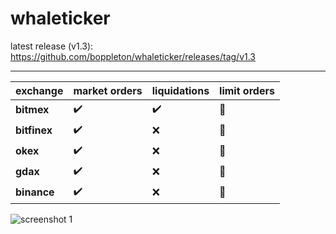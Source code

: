 <h1>whaleticker</h1>

latest release (v1.3): https://github.com/boppleton/whaleticker/releases/tag/v1.3


- - - -


exchange | market orders | liquidations | limit orders
-------- | ----------- | ------ | -------
**bitmex** | :heavy_check_mark: | :heavy_check_mark: |  :construction:
**bitfinex** | :heavy_check_mark: | :x: |  :construction:
**okex** | :heavy_check_mark: | :x: |  :construction:
**gdax** | :heavy_check_mark: | :x: |  :construction:
**binance** | :heavy_check_mark: | :x: |  :construction:


![screenshot 1](https://i.imgur.com/yNz7c52.png?raw=true "")

